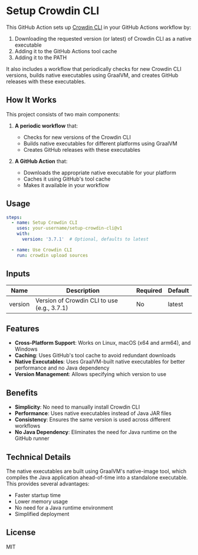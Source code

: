 # Setup Crowdin CLI

This GitHub Action sets up [Crowdin CLI](https://github.com/crowdin/crowdin-cli) in your GitHub Actions workflow by:

1. Downloading the requested version (or latest) of Crowdin CLI as a native executable
2. Adding it to the GitHub Actions tool cache
3. Adding it to the PATH

It also includes a workflow that periodically checks for new Crowdin CLI versions, builds native executables using GraalVM, and creates GitHub releases with these executables.

## How It Works

This project consists of two main components:

1. **A periodic workflow** that:
   - Checks for new versions of the Crowdin CLI
   - Builds native executables for different platforms using GraalVM
   - Creates GitHub releases with these executables

2. **A GitHub Action** that:
   - Downloads the appropriate native executable for your platform
   - Caches it using GitHub's tool cache
   - Makes it available in your workflow

## Usage

```yaml
steps:
  - name: Setup Crowdin CLI
    uses: your-username/setup-crowdin-cli@v1
    with:
      version: '3.7.1'  # Optional, defaults to latest

  - name: Use Crowdin CLI
    run: crowdin upload sources
```

## Inputs

| Name    | Description                                                | Required | Default |
|---------|------------------------------------------------------------|----------|---------|
| version | Version of Crowdin CLI to use (e.g., 3.7.1)                | No       | latest  |

## Features

- **Cross-Platform Support**: Works on Linux, macOS (x64 and arm64), and Windows
- **Caching**: Uses GitHub's tool cache to avoid redundant downloads
- **Native Executables**: Uses GraalVM-built native executables for better performance and no Java dependency
- **Version Management**: Allows specifying which version to use

## Benefits

- **Simplicity**: No need to manually install Crowdin CLI
- **Performance**: Uses native executables instead of Java JAR files
- **Consistency**: Ensures the same version is used across different workflows
- **No Java Dependency**: Eliminates the need for Java runtime on the GitHub runner

## Technical Details

The native executables are built using GraalVM's native-image tool, which compiles the Java application ahead-of-time into a standalone executable. This provides several advantages:

- Faster startup time
- Lower memory usage
- No need for a Java runtime environment
- Simplified deployment

## License

MIT
